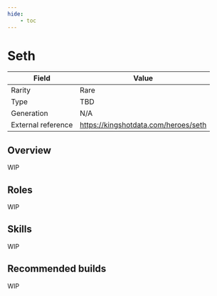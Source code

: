 ```yaml
---
hide:
    - toc
---
```


# Seth

| Field | Value |
|---|---|
| Rarity | Rare |
| Type | TBD |
| Generation | N/A |
| External reference | https://kingshotdata.com/heroes/seth |

## Overview
WIP

## Roles
WIP

## Skills
WIP

## Recommended builds
WIP
